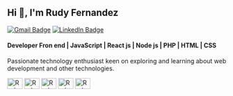 ## Hi 👋, I'm Rudy Fernandez

[![Gmail Badge](https://img.shields.io/badge/-rudyfernandez2002@gmail.com-00875f?style=flat&logo=Gmail&logoColor=white)](mailto:rudyfernandez2002@gmail.com)
[![LinkedIn Badge](https://img.shields.io/badge/-Rudy%20Fernandez-00875f?style=flat&logo=Linkedin&logoColor=white&link=https://www.linkedin.com/in/rudy-fernandez-75a056223/)](https://www.linkedin.com/in/rudy-fernandez-75a056223/)

#### Developer Fron end | JavaScript | React js | Node js | PHP | HTML | CSS
Passionate technology enthusiast keen on exploring and learning about web development and other technologies.

<div style='display: inline;'>
  <img align="center" alt="Rudy-javascript" height="25" width="35" src="https://cdn.jsdelivr.net/gh/devicons/devicon@latest/icons/javascript/javascript-original.svg" />
  <img align="center" alt="Rudy-react" height="25" width="35" src="https://cdn.jsdelivr.net/gh/devicons/devicon@latest/icons/react/react-original.svg" />
  <img align="center" alt="Rudy-php" height="25" width="35" src="https://cdn.jsdelivr.net/gh/devicons/devicon@latest/icons/php/php-original.svg" />
  <img align="center" alt="Rudy-html" height="25" width="35" src="https://cdn.jsdelivr.net/gh/devicons/devicon@latest/icons/html5/html5-original.svg" />
  <img align="center" alt="Rudy-css" height="25" width="35" src="https://cdn.jsdelivr.net/gh/devicons/devicon@latest/icons/css3/css3-original.svg" />
</div>